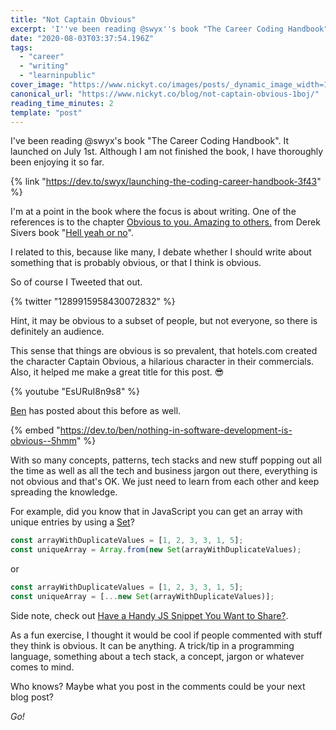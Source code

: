 ```yaml
---
title: "Not Captain Obvious"
excerpt: 'I''ve been reading @swyx''s book "The Career Coding Handbook". It launched on July 1st. Although I am...'
date: "2020-08-03T03:37:54.196Z"
tags:
  - "career"
  - "writing"
  - "learninpublic"
cover_image: "https://www.nickyt.co/images/posts/_dynamic_image_width=1000,height=420,fit=cover,gravity=auto,format=auto_https%3A%2F%2Fdev-to-uploads.s3.amazonaws.com%2Fi%2Fg6zipfc343b56kfou7pw.png"
canonical_url: "https://www.nickyt.co/blog/not-captain-obvious-1boj/"
reading_time_minutes: 2
template: "post"
---
```


I've been reading @swyx's book "The Career Coding Handbook". It launched on July 1st. Although I am not finished the book, I have thoroughly been enjoying it so far.

{% link "https://dev.to/swyx/launching-the-coding-career-handbook-3f43" %}

I'm at a point in the book where the focus is about writing. One of the references is to the chapter [Obvious to you. Amazing to others.](https://sivers.org/obvious) from Derek Sivers book "[Hell yeah or no](https://sivers.org/n)".

I related to this, because like many, I debate whether I should write about something that is probably obvious, or that I think is obvious.

So of course I Tweeted that out.

{% twitter "1289915958430072832" %}

Hint, it may be obvious to a subset of people, but not everyone, so there is definitely an audience.

This sense that things are obvious is so prevalent, that hotels.com created the character Captain Obvious, a hilarious character in their commercials. Also, it helped me make a great title for this post. 😎

{% youtube "EsURuI8n9s8" %}

[Ben](https://dev.to/ben) has posted about this before as well.

{% embed "https://dev.to/ben/nothing-in-software-development-is-obvious--5hmm" %}

With so many concepts, patterns, tech stacks and new stuff popping out all the time as well as all the tech and business jargon out there, everything is not obvious and that's OK. We just need to learn from each other and keep spreading the knowledge.

For example, did you know that in JavaScript you can get an array with unique entries by using a [Set](https://developer.mozilla.org/en-US/docs/Web/JavaScript/Reference/Global_Objects/Set)?

```javascript
const arrayWithDuplicateValues = [1, 2, 3, 3, 1, 5];
const uniqueArray = Array.from(new Set(arrayWithDuplicateValues);
```

or

```javascript
const arrayWithDuplicateValues = [1, 2, 3, 3, 1, 5];
const uniqueArray = [...new Set(arrayWithDuplicateValues)];
```

Side note, check out [Have a Handy JS Snippet You Want to Share?](https://dev.to/nickytonline/handy-js-snippets-352f).

As a fun exercise, I thought it would be cool if people commented with stuff they think is obvious. It can be anything. A trick/tip in a programming language, something about a tech stack, a concept, jargon or whatever comes to mind.

Who knows? Maybe what you post in the comments could be your next blog post?

<em>Go!</em>
